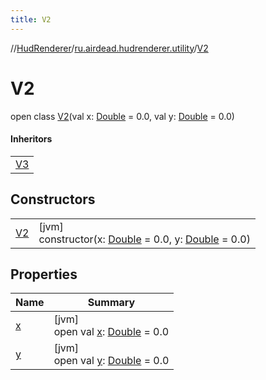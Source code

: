 ```yaml
---
title: V2
---
```

//[HudRenderer](../../../index.html)/[ru.airdead.hudrenderer.utility](../index.html)/[V2](index.html)



# V2

open class [V2](index.html)(val x: [Double](https://kotlinlang.org/api/latest/jvm/stdlib/kotlin/-double/index.html) = 0.0, val y: [Double](https://kotlinlang.org/api/latest/jvm/stdlib/kotlin/-double/index.html) = 0.0)

#### Inheritors


| |
|---|
| [V3](../-v3/index.html) |


## Constructors


| | |
|---|---|
| [V2](-v2.html) | [jvm]<br>constructor(x: [Double](https://kotlinlang.org/api/latest/jvm/stdlib/kotlin/-double/index.html) = 0.0, y: [Double](https://kotlinlang.org/api/latest/jvm/stdlib/kotlin/-double/index.html) = 0.0) |


## Properties


| Name | Summary |
|---|---|
| [x](x.html) | [jvm]<br>open val [x](x.html): [Double](https://kotlinlang.org/api/latest/jvm/stdlib/kotlin/-double/index.html) = 0.0 |
| [y](y.html) | [jvm]<br>open val [y](y.html): [Double](https://kotlinlang.org/api/latest/jvm/stdlib/kotlin/-double/index.html) = 0.0 |


